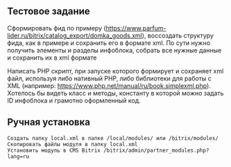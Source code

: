 ## Тестовое задание

Сформировать фид по примеру (https://www.parfum-lider.ru/bitrix/catalog_export/domka_goods.xml), воссоздать структуру фида, как в примере и сохранить его в формате xml. По сути нужно получить элементы и разделы инфоблока, собрать все нужные данные и сохранить их в xml формате

Написать PHP скрипт, при запуске которого формирует и сохраняет xml файл, используя либо нативный PHP, либо библиотеки для работы с XML (например: https://www.php.net/manual/ru/book.simplexml.php). Хотелось бы видеть класс и методы, константу в которой можно задать ID инфоблока и грамотно оформленный код.

## Ручная установка
```
Создать папку local.xml в папке /local/modules/ или /bitrix/modules/
Скопировать файлы модуля в папку local.xml
Установить модуль в CMS Bitrix /bitrix/admin/partner_modules.php?lang=ru
```
